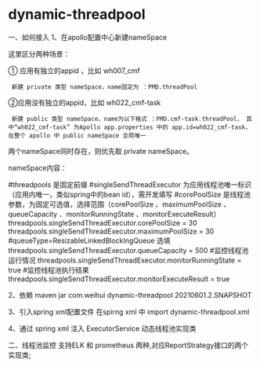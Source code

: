 # dynamic-threadpool
一、如何接入
1、在apollo配置中心新建nameSpace

这里区分两种场景：

① 应用有独立的appid ，比如 wh007_cmf 

     新建 private 类型 nameSpace，name固定为 ：PMD.threadPool

②应用没有独立的appid，比如 wh022_cmf-task

     新建 public 类型 nameSpace，name为以下格式 ：PMD.cmf-task.threadPool， 其中“wh022_cmf-task” 为Apollo app.properties 中的 app.id=wh022_cmf-task，在整个 apollo 中 public nameSpace 全局唯一

两个nameSpace同时存在，则优先取 private nameSpace。

nameSpace内容：

#threadpools 是固定前缀
#singleSendThreadExecutor 为应用线程池唯一标识（应用内唯一，类似spring中的bean id），需开发填写
#corePoolSize 是线程池参数，为固定可选值，选择范围（corePoolSize 、maximumPoolSize 、queueCapacity 、monitorRunningState 、monitorExecuteResult）
threadpools.singleSendThreadExecutor.corePoolSize = 30
threadpools.singleSendThreadExecutor.maximumPoolSize = 30
#queueType=ResizableLinkedBlockIngQueue 选填
threadpools.singleSendThreadExecutor.queueCapacity = 500
#监控线程池运行情况
threadpools.singleSendThreadExecutor.monitorRunningState = true
#监控线程池执行结果
threadpools.singleSendThreadExecutor.monitorExecuteResult = true



2、依赖 maven jar
<dependency>
	<groupId>com.weihui</groupId>
	<artifactId>dynamic-threadpool</artifactId>
	<version>20210601.2.SNAPSHOT</version>
</dependency>

3、引入spring xml配置文件
在spirng xml 中 import dynamic-threadpool.xml
<import resource="classpath*:META-INF/spring/dynamic-threadpool.xml"/>

4、通过 spring xml 注入 ExecutorService 动态线程池实现类 
<bean id="testThreadPoolExecutor" class="weihui.bcss.support.dtp.core.factory.DynamicThreadPoolFactoryBean">
   <property name="threadPoolConfig">
       <bean class="weihui.bcss.support.dtp.core.config.model.ThreadPoolConfig" >
           <property name="corePoolSize" value="10"/>
           <property name="maximumPoolSize" value="20"/>
           <property name="queueCapacity" value="100"/>
           <property name="unit" value="SECONDS"/>
           <property name="keepAliveTime" value="120"/>
           <property name="rejectedExecutionHandler">
               <bean class="java.util.concurrent.ThreadPoolExecutor$DiscardPolicy"/>
           </property>
           <property name="threadFactory">
               <bean class="threadpool.TestThreadFactory" >
                   <constructor-arg value="myTest"></constructor-arg>
               </bean>
           </property>
       </bean>
   </property>
</bean>
  

二、线程池监控
支持ELK 和 prometheus 两种,对应ReportStrategy接口的两个实现类; 

 
 
